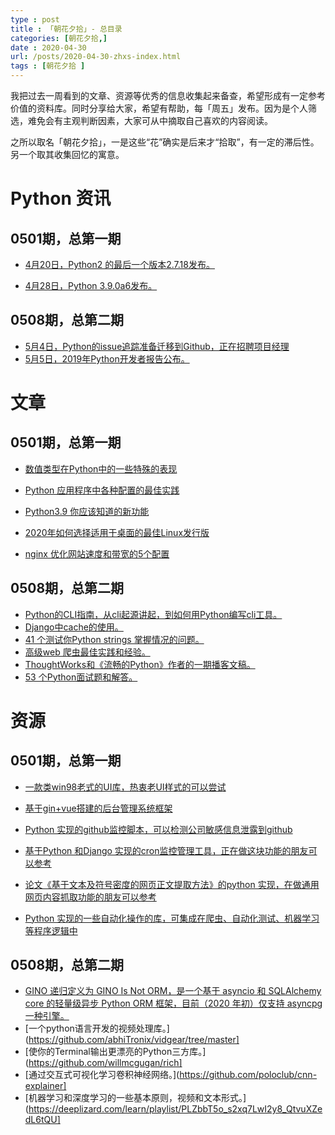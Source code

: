 ```yaml
---
type : post
title : 「朝花夕拾」- 总目录
categories: [朝花夕拾,] 
date : 2020-04-30
url: /posts/2020-04-30-zhxs-index.html 
tags : [朝花夕拾 ]
---
```


我把过去一周看到的文章、资源等优秀的信息收集起来备查，希望形成有一定参考价值的资料库。同时分享给大家，希望有帮助，每「周五」发布。因为是个人筛选，难免会有主观判断因素，大家可从中摘取自己喜欢的内容阅读。

之所以取名「朝花夕拾」，一是这些“花”确实是后来才“拾取”，有一定的滞后性。另一个取其收集回忆的寓意。

# Python 资讯

## 0501期，总第一期

- [4月20日，Python2 的最后一个版本2.7.18发布。](https://pythoninsider.blogspot.com/2020/04/python-2718-last-release-of-python-2.html?utm_source=feedburner&utm_medium=feed&utm_campaign=Feed%3A+PythonInsider+%28Python+Insider%29)

- [4月28日，Python 3.9.0a6发布。](https://www.python.org/downloads/release/python-390a6/)

## 0508期，总第二期

- [5月4日，Python的issue追踪准备迁移到Github，正在招聘项目经理](http://pyfound.blogspot.com/2020/05/pythons-migration-to-github-request-for.html?utm_source=feedburner&utm_medium=feed&utm_campaign=Feed%3A+PythonSoftwareFoundationNews+%28Python+Software+Foundation+News%29)
- [5月5日，2019年Python开发者报告公布。](https://www.jetbrains.com/lp/python-developers-survey-2019/)

# 文章

## 0501期，总第一期

- [数值类型在Python中的一些特殊的表现](https://orbifold.xyz/numbers.html)

- [Python 应用程序中各种配置的最佳实践](https://tech.preferred.jp/en/blog/working-with-configuration-in-python/)

- [Python3.9 你应该知道的新功能](https://medium.com/@martin.heinz/new-features-in-python-3-9-you-should-know-about-14f3c647c2b4)

- [2020年如何选择适用于桌面的最佳Linux发行版](https://haydenjames.io/best-linux-distro/)

- [nginx 优化网站速度和带宽的5个配置](https://www.nginx.com/blog/help-the-world-by-healing-your-nginx-configuration/)

## 0508期，总第二期

- [Python的CLI指南，从cli起源讲起，到如何用Python编写cli工具。](https://vinayak.io/2020/05/04/the-hitchhikers-guide-to-clis-in-python/)
- [Django中cache的使用。](https://testdriven.io/blog/django-caching/)
- [41 个测试你Python strings 掌握情况的问题。](https://towardsdatascience.com/41-questions-to-test-your-knowledge-of-python-strings-9eb473aa8fe8)
- [高级web 爬虫最佳实践和经验。](https://www.codementor.io/blog/python-web-scraping-63l2v9sf2q?utm_content=posts&utm_source=sendgrid&utm_medium=email&utm_term=post-63l2v9sf2q&utm_campaign=newsletter20200506)
- [ThoughtWorks和《流畅的Python》作者的一期播客文稿。](https://www.thoughtworks.com/podcasts/future-python)
- [53 个Python面试题和解答。](https://towardsdatascience.com/53-python-interview-questions-and-answers-91fa311eec3f)


# 资源

## 0501期，总第一期

- [一款类win98老式的UI库，热衷老UI样式的可以尝试](https://github.com/jdan/98.css)
  
- [基于gin+vue搭建的后台管理系统框架](https://github.com/flipped-aurora/gin-vue-admin)
  
- [Python 实现的github监控脚本，可以检测公司敏感信息泄露到github](https://github.com/Macr0phag3/GithubMonitor)
  
- [基于Python 和Django 实现的cron监控管理工具，正在做这块功能的朋友可以参考](https://github.com/healthchecks/healthchecks)
  
- [论文《基于文本及符号密度的网页正文提取方法》的python 实现，在做通用网页内容抓取功能的朋友可以参考](https://github.com/kingname/GeneralNewsExtractor)
  
- [Python 实现的一些自动化操作的库，可集成在爬虫、自动化测试、机器学习等程序逻辑中](https://github.com/tebelorg/RPA-Python)

## 0508期，总第二期

- [GINO 递归定义为 GINO Is Not ORM，是一个基于 asyncio 和 SQLAlchemy core 的轻量级异步 Python ORM 框架，目前（2020 年初）仅支持 asyncpg 一种引擎。](https://python-gino.org/docs/zh/master/tutorials/announcement.html)
- [一个python语言开发的视频处理库。](https://github.com/abhiTronix/vidgear/tree/master]
- [使你的Terminal输出更漂亮的Python三方库。](https://github.com/willmcgugan/rich]
- [通过交互式可视化学习卷积神经网络。](https://github.com/poloclub/cnn-explainer]
- [机器学习和深度学习的一些基本原则，视频和文本形式。](https://deeplizard.com/learn/playlist/PLZbbT5o_s2xq7LwI2y8_QtvuXZedL6tQU]

